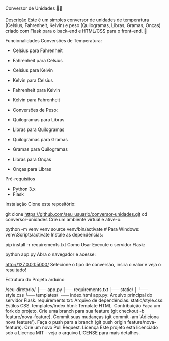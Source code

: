 Conversor de Unidades 🌡️📏



Descrição
Este é um simples conversor de unidades de temperatura (Celsius, Fahrenheit, Kelvin) e peso (Quilogramas, Libras, Gramas, Onças) criado com Flask para o back-end e HTML/CSS para o front-end. 🚀

Funcionalidades
Conversões de Temperatura:

- Celsius para Fahrenheit
- Fahrenheit para Celsius
- Celsius para Kelvin
- Kelvin para Celsius
- Fahrenheit para Kelvin
- Kelvin para Fahrenheit
- Conversões de Peso:

- Quilogramas para Libras
- Libras para Quilogramas
- Quilogramas para Gramas
- Gramas para Quilogramas
- Libras para Onças
- Onças para Libras

Pré-requisitos

- Python 3.x
- Flask

Instalação
Clone este repositório:



git clone https://github.com/seu_usuario/conversor-unidades.git
cd conversor-unidades
Crie um ambiente virtual e ative-o:


python -m venv venv
source venv/bin/activate  # Para Windows: venv\Scripts\activate
Instale as dependências:


pip install -r requirements.txt
Como Usar
Execute o servidor Flask:


python app.py
Abra o navegador e acesse:


http://127.0.0.1:5000/
Selecione o tipo de conversão, insira o valor e veja o resultado!

Estrutura do Projeto
arduino

/seu-diretorio/
├── app.py
├── requirements.txt
├── static/
│   └── style.css
└── templates/
    └── index.html
app.py: Arquivo principal do servidor Flask.
requirements.txt: Arquivo de dependências.
static/style.css: Estilos CSS.
templates/index.html: Template HTML.
Contribuição
Faça um fork do projeto.
Crie uma branch para sua feature (git checkout -b feature/nova-feature).
Commit suas mudanças (git commit -am 'Adiciona nova feature').
Faça o push para a branch (git push origin feature/nova-feature).
Crie um novo Pull Request.
Licença
Este projeto está licenciado sob a Licença MIT - veja o arquivo LICENSE para mais detalhes.
